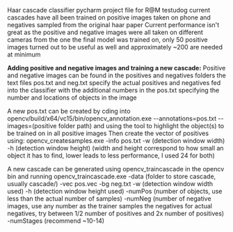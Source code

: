 Haar cascade classifier pycharm project file for R@M testudog
current cascades have all been trained on positive images taken on phone and negatives sampled from the original haar paper
Current performance isn't great as the positive and negative images were all taken on different cameras from the one the final model was trained on, 
only 50 positive images turned out to be useful as well and approximately ~200 are needed at minimum

**Adding positive and negative images and training a new cascade:**
Positive and negative images can be found in the positives and negatives folders
the text files pos.txt and neg.txt specify the actual positives and negatives fed into the classifier with the additional numbers 
in the pos.txt specifying the number and locations of objects in the image

A new pos.txt can be created by cding into opencv/build/x64/vc15/bin/opencv_annotation.exe --annotations=pos.txt --images=(positive folder path) 
and using the tool to highlight the object(s) to be trained on in all positive images
Then create the vector of positives using:
opencv_createsamples.exe -info pos.txt -w (detection window width) -h (detection window height) (width and height correspond to how small an object it has to find, lower leads to less performance, I used 24 for both)

A new cascade can be generated using opencv_traincascade in the opencv bin and running opencv_traincascade.exe -data (folder to store cascade, usually cascade/) -vec pos.vec -bg neg.txt -w (detection window width used) -h (detection window height used) -numPos (number of objects, use less than the actual number of samples) -numNeg (number of negative images, use any number as the trainer samples the negatives for actual negatives, try between 1/2 number of positives and 2x number of positives) -numStages (recommend ~10-14)
